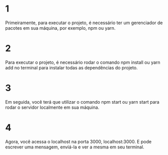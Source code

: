 # 1

Primeiramente, para executar o projeto, é necessário ter um gerenciador de pacotes em sua máquina, por exemplo, npm ou yarn.

# 2

Para executar o projeto, é necessário rodar o comando npm install ou yarn add no terminal para instalar todas as dependências do projeto.

# 3

Em seguida, você terá que utilizar o comando npm start ou yarn start para rodar o servidor localmente em sua máquina.

# 4

Agora, você acessa o localhost na porta 3000, localhost:3000. E pode escrever uma mensagem, enviá-la e ver a mesma em seu terminal.
